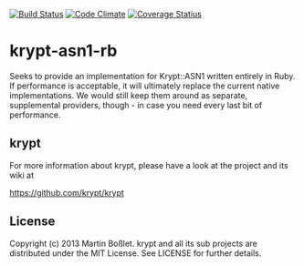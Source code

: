 [![Build Status](https://secure.travis-ci.org/krypt/krypt-asn1-rb.png)](http://travis-ci.org/krypt/krypt-asn1-rb)
[![Code Climate](https://codeclimate.com/badge.png)](https://codeclimate.com/github/krypt/krypt-asn1-rb)
[![Coverage Statius](https://coveralls.io/repos/krypt/krypt-asn1-rb/badge.png?branch=master)](https://coveralls.io/r/krypt/krypt-asn1-rb)

# krypt-asn1-rb


Seeks to provide an implementation for Krypt::ASN1 written entirely in Ruby. If
performance is acceptable, it will ultimately replace the current native
implementations. We would still keep them around as separate, supplemental
providers, though - in case you need every last bit of performance. 


## krypt

For more information about krypt, please have a
look at the project and its wiki at

https://github.com/krypt/krypt

## License

Copyright (c) 2013 Martin Boßlet.
krypt and all its sub projects are distributed under the MIT
License. See LICENSE for further details.

